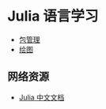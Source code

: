 # Julia 语言学习

- [包管理](doc/包管理.md)
- [绘图](doc/绘图.md)

## 网络资源
- [Julia 中文文档](https://cn.julialang.org/JuliaZH.jl/latest/)
